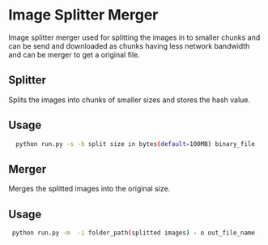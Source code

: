 # Image Splitter Merger

Image splitter merger used for splitting the images in to smaller chunks and can be send and downloaded as chunks
having less network bandwidth and can be merger to get a original file.

## Splitter
Splits the images into chunks of smaller sizes and stores the hash value.

## Usage

  ```bash
    python run.py -s -b split size in bytes(default=100MB) binary_file
  ```

  
 ## Merger
Merges the splitted images into the original size.

## Usage

   ```bash
    python run.py -m  -i folder_path(splitted images) - o out_file_name
  ```
